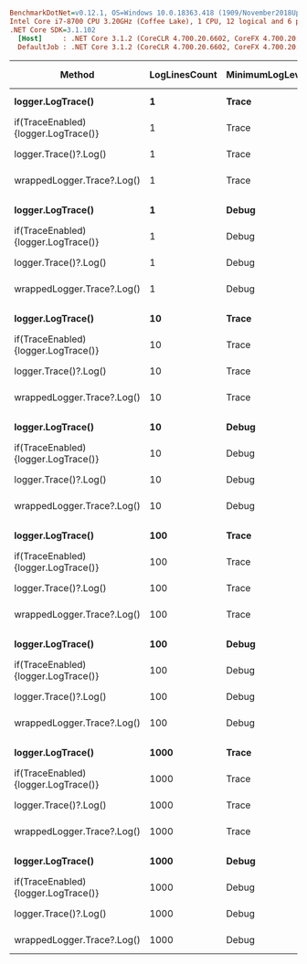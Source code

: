 ``` ini

BenchmarkDotNet=v0.12.1, OS=Windows 10.0.18363.418 (1909/November2018Update/19H2)
Intel Core i7-8700 CPU 3.20GHz (Coffee Lake), 1 CPU, 12 logical and 6 physical cores
.NET Core SDK=3.1.102
  [Host]     : .NET Core 3.1.2 (CoreCLR 4.700.20.6602, CoreFX 4.700.20.6702), X64 RyuJIT
  DefaultJob : .NET Core 3.1.2 (CoreCLR 4.700.20.6602, CoreFX 4.700.20.6702), X64 RyuJIT


```
|                              Method | LogLinesCount | MinimumLogLevel |          Mean |       Error |      StdDev | Ratio |  Gen 0 | Gen 1 | Gen 2 | Allocated |
|------------------------------------ |-------------- |---------------- |--------------:|------------:|------------:|------:|-------:|------:|------:|----------:|
|                   **logger.LogTrace()** |             **1** |           **Trace** |     **89.308 ns** |   **0.1603 ns** |   **0.1339 ns** |  **1.00** | **0.0088** |     **-** |     **-** |      **56 B** |
| if(TraceEnabled){logger.LogTrace()} |             1 |           Trace |     93.888 ns |   0.1486 ns |   0.1390 ns |  1.05 | 0.0088 |     - |     - |      56 B |
|               logger.Trace()?.Log() |             1 |           Trace |    105.089 ns |   0.1655 ns |   0.1468 ns |  1.18 | 0.0088 |     - |     - |      56 B |
|          wrappedLogger.Trace?.Log() |             1 |           Trace |     92.821 ns |   0.2280 ns |   0.2021 ns |  1.04 | 0.0088 |     - |     - |      56 B |
|                                     |               |                 |               |             |             |       |        |       |       |           |
|                   **logger.LogTrace()** |             **1** |           **Debug** |     **73.557 ns** |   **0.1823 ns** |   **0.1705 ns** |  **1.00** | **0.0088** |     **-** |     **-** |      **56 B** |
| if(TraceEnabled){logger.LogTrace()} |             1 |           Debug |      5.891 ns |   0.0223 ns |   0.0208 ns |  0.08 |      - |     - |     - |         - |
|               logger.Trace()?.Log() |             1 |           Debug |     14.127 ns |   0.0429 ns |   0.0380 ns |  0.19 |      - |     - |     - |         - |
|          wrappedLogger.Trace?.Log() |             1 |           Debug |     12.010 ns |   0.0169 ns |   0.0150 ns |  0.16 |      - |     - |     - |         - |
|                                     |               |                 |               |             |             |       |        |       |       |           |
|                   **logger.LogTrace()** |            **10** |           **Trace** |    **841.569 ns** |   **2.1038 ns** |   **1.8649 ns** |  **1.00** | **0.0887** |     **-** |     **-** |     **560 B** |
| if(TraceEnabled){logger.LogTrace()} |            10 |           Trace |    952.013 ns |   5.0408 ns |   4.4685 ns |  1.13 | 0.0877 |     - |     - |     560 B |
|               logger.Trace()?.Log() |            10 |           Trace |  1,036.372 ns |   5.0297 ns |   4.4587 ns |  1.23 | 0.0877 |     - |     - |     560 B |
|          wrappedLogger.Trace?.Log() |            10 |           Trace |    920.979 ns |   1.7969 ns |   1.5005 ns |  1.09 | 0.0887 |     - |     - |     560 B |
|                                     |               |                 |               |             |             |       |        |       |       |           |
|                   **logger.LogTrace()** |            **10** |           **Debug** |    **730.923 ns** |   **1.8037 ns** |   **1.5989 ns** |  **1.00** | **0.0887** |     **-** |     **-** |     **560 B** |
| if(TraceEnabled){logger.LogTrace()} |            10 |           Debug |     66.853 ns |   0.3291 ns |   0.2917 ns |  0.09 |      - |     - |     - |         - |
|               logger.Trace()?.Log() |            10 |           Debug |     78.204 ns |   0.1093 ns |   0.0969 ns |  0.11 |      - |     - |     - |         - |
|          wrappedLogger.Trace?.Log() |            10 |           Debug |     59.062 ns |   0.2167 ns |   0.2027 ns |  0.08 |      - |     - |     - |         - |
|                                     |               |                 |               |             |             |       |        |       |       |           |
|                   **logger.LogTrace()** |           **100** |           **Trace** |  **8,359.951 ns** |  **12.0864 ns** |  **11.3056 ns** |  **1.00** | **0.8850** |     **-** |     **-** |    **5600 B** |
| if(TraceEnabled){logger.LogTrace()} |           100 |           Trace | 10,077.075 ns |   8.0034 ns |   7.0948 ns |  1.21 | 0.8850 |     - |     - |    5600 B |
|               logger.Trace()?.Log() |           100 |           Trace |  9,585.550 ns |  22.1976 ns |  19.6776 ns |  1.15 | 0.8850 |     - |     - |    5600 B |
|          wrappedLogger.Trace?.Log() |           100 |           Trace |  8,613.619 ns |  23.0954 ns |  21.6034 ns |  1.03 | 0.8850 |     - |     - |    5600 B |
|                                     |               |                 |               |             |             |       |        |       |       |           |
|                   **logger.LogTrace()** |           **100** |           **Debug** |  **7,185.043 ns** |   **9.2247 ns** |   **8.6288 ns** |  **1.00** | **0.8926** |     **-** |     **-** |    **5600 B** |
| if(TraceEnabled){logger.LogTrace()} |           100 |           Debug |    615.070 ns |   3.7136 ns |   3.4737 ns |  0.09 |      - |     - |     - |         - |
|               logger.Trace()?.Log() |           100 |           Debug |    650.941 ns |   1.7841 ns |   1.6689 ns |  0.09 |      - |     - |     - |         - |
|          wrappedLogger.Trace?.Log() |           100 |           Debug |    535.096 ns |   1.5014 ns |   1.3309 ns |  0.07 |      - |     - |     - |         - |
|                                     |               |                 |               |             |             |       |        |       |       |           |
|                   **logger.LogTrace()** |          **1000** |           **Trace** | **84,242.975 ns** | **171.9278 ns** | **160.8213 ns** |  **1.00** | **8.9111** |     **-** |     **-** |   **56000 B** |
| if(TraceEnabled){logger.LogTrace()} |          1000 |           Trace | 92,538.049 ns | 158.2325 ns | 140.2690 ns |  1.10 | 8.9111 |     - |     - |   56000 B |
|               logger.Trace()?.Log() |          1000 |           Trace | 94,536.405 ns |  95.2812 ns |  89.1261 ns |  1.12 | 8.9111 |     - |     - |   56000 B |
|          wrappedLogger.Trace?.Log() |          1000 |           Trace | 87,847.457 ns | 103.4875 ns |  91.7390 ns |  1.04 | 8.9111 |     - |     - |   56000 B |
|                                     |               |                 |               |             |             |       |        |       |       |           |
|                   **logger.LogTrace()** |          **1000** |           **Debug** | **73,142.684 ns** |  **98.5258 ns** |  **92.1611 ns** |  **1.00** | **8.9111** |     **-** |     **-** |   **56000 B** |
| if(TraceEnabled){logger.LogTrace()} |          1000 |           Debug |  6,137.874 ns |  27.6830 ns |  25.8947 ns |  0.08 |      - |     - |     - |         - |
|               logger.Trace()?.Log() |          1000 |           Debug |  6,365.255 ns |   5.6625 ns |   4.7284 ns |  0.09 |      - |     - |     - |         - |
|          wrappedLogger.Trace?.Log() |          1000 |           Debug |  5,210.616 ns |   3.4169 ns |   3.0290 ns |  0.07 |      - |     - |     - |         - |
